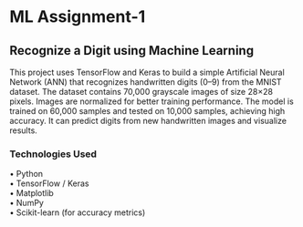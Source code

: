 # ML Assignment-1

## Recognize a Digit using Machine Learning

This project uses TensorFlow and Keras to build a simple Artificial Neural Network (ANN) that recognizes handwritten digits (0–9) from the MNIST dataset. The dataset contains 70,000 grayscale images of size 28×28 pixels. Images are normalized for better training performance. The model is trained on 60,000 samples and tested on 10,000 samples, achieving high accuracy. It can predict digits from new handwritten images and visualize results.

### Technologies Used
•	Python  
•	TensorFlow / Keras  
•	Matplotlib  
•	NumPy  
•	Scikit-learn (for accuracy metrics)  




